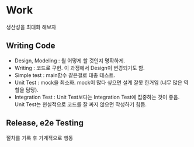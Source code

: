 # Work

생산성을 최대화 해보자

## Writing Code

- Design, Modeling : 뭘 어떻게 할 것인지 명확하게.
- Writing : 코드로 구현. 이 과정에서 Design이 변경되기도 함.
- Simple test : main함수 같은걸로 대충 테스트.
- Unit Test : mock을 최소화. mock이 많다 싶으면 설계 잘못 한거임 (너무 많은 역할을 담당).
- Integration Test : Unit Test보다는 Integration Test에 집중하는 것이 좋음. Unit Test는 현실적으로 코드를 잘 짜지 않으면 작성하기 힘듬.

## Release, e2e Testing

절차를 기록 후 기계적으로 행동
